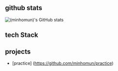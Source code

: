 ## github stats

![(minhomun)'s GitHub stats](https://github-readme-stats.vercel.app/api?username=(minhomun))

## tech Stack

## projects
 * [practice] (https://github.com/minhomun/practice)
